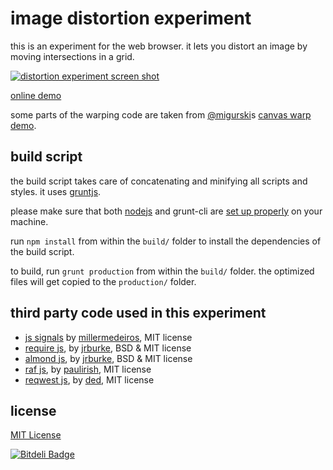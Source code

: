 image distortion experiment
===

this is an experiment for the web browser. it lets you distort an image by moving intersections in a grid.

[![distortion experiment screen shot](https://dl.dropboxusercontent.com/u/1098704/Screenshots/github-distort-grid.png)](http://snorpey.github.io/distort-grid/)

[online demo](http://snorpey.github.io/distort-grid/)

some parts of the warping code are taken from [@migurski](https://github.com/migurski)s [canvas warp demo](https://github.com/migurski/canvas-warp/blob/master/index.html).

build script
---
the build script takes care of concatenating and minifying all scripts and styles. it uses [gruntjs](http://gruntjs.com/).

please make sure that both [nodejs](http://nodejs.org/) and grunt-cli are [set up properly](http://gruntjs.com/getting-started) on your machine.

run ```npm install``` from within the ```build/``` folder to install the dependencies of the build script.

to build, run ```grunt production``` from within the ```build/``` folder. the optimized files will get copied to the ```production/``` folder.

third party code used in this experiment
---
* [js signals](http://millermedeiros.github.io/js-signals/) by [millermedeiros](https://github.com/millermedeiros), MIT license
* [require js](http://requirejs.org/), by [jrburke](jrburke), BSD & MIT license
* [almond js](https://github.com/jrburke/almond), by [jrburke](jrburke), BSD & MIT license
* [raf js](https://gist.github.com/paulirish/1579671), by [paulirish](https://github.com/paulirish), MIT license
* [reqwest js](https://github.com/ded/reqwest/), by [ded](https://github.com/ded), MIT license

license
---
[MIT License](http://www.opensource.org/licenses/mit-license.php)


[![Bitdeli Badge](https://d2weczhvl823v0.cloudfront.net/snorpey/distort-grid/trend.png)](https://bitdeli.com/free "Bitdeli Badge")

